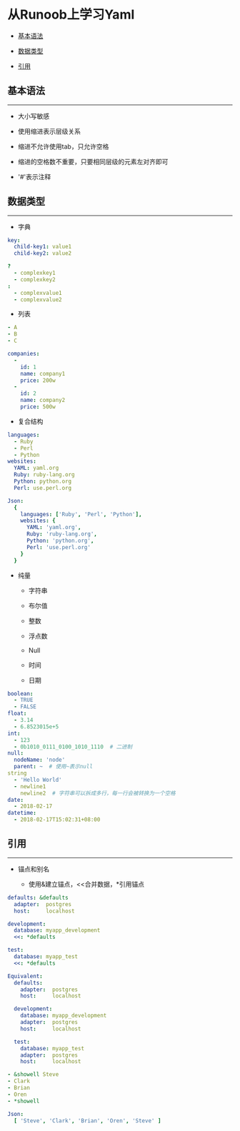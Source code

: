 # 从Runoob上学习Yaml

  + [基本语法](#基本语法)

  + [数据类型](#数据类型)

  + [引用](#引用)

## 基本语法

***

  + 大小写敏感

  + 使用缩进表示层级关系

  + 缩进不允许使用tab，只允许空格

  + 缩进的空格数不重要，只要相同层级的元素左对齐即可

  + '#'表示注释

## 数据类型

***

  + 字典

```yaml
key:
  child-key1: value1
  child-key2: value2
```

```yaml
?
  - complexkey1
  - complexkey2
:
  - complexvalue1
  - complexvalue2
```

  + 列表

```yaml
- A
- B
- C
```

```yaml
companies:
  -
    id: 1
    name: company1
    price: 200w
  -
    id: 2
    name: company2
    price: 500w
```

  + 复合结构

```yaml
languages:
  - Ruby
  - Perl
  - Python
websites:
  YAML: yaml.org
  Ruby: ruby-lang.org
  Python: python.org
  Perl: use.perl.org
```

```yaml
Json:
  {
    languages: ['Ruby', 'Perl', 'Python'],
    websites: {
      YAML: 'yaml.org',
      Ruby: 'ruby-lang.org',
      Python: 'python.org',
      Perl: 'use.perl.org'
    }
  }
```

  + 纯量

    - 字符串

    - 布尔值

    - 整数

    - 浮点数

    - Null

    - 时间

    - 日期

```yaml
boolean:
  - TRUE
  - FALSE
float:
  - 3.14
  - 6.8523015e+5
int:
  - 123
  - 0b1010_0111_0100_1010_1110  # 二进制
null:
  nodeName: 'node'
  parent: ~  # 使用~表示null
string
  - 'Hello World'
  - newline1
    newline2  # 字符串可以拆成多行，每一行会被转换为一个空格
date:
  - 2018-02-17
datetime:
  - 2018-02-17T15:02:31+08:00
```

## 引用

***

  + 锚点和别名

    - 使用&建立锚点，<<合并数据，*引用锚点

```yaml
defaults: &defaults
  adapter:  postgres
  host:     localhost

development:
  database: myapp_development
  <<: *defaults

test:
  database: myapp_test
  <<: *defaults
```

```yaml
Equivalent:
  defaults:
    adapter:  postgres
    host:     localhost

  development:
    database: myapp_development
    adapter:  postgres
    host:     localhost

  test:
    database: myapp_test
    adapter:  postgres
    host:     localhost
```

```yaml
- &showell Steve 
- Clark 
- Brian 
- Oren 
- *showell 
```

```yaml
Json:
  [ 'Steve', 'Clark', 'Brian', 'Oren', 'Steve' ]
```
